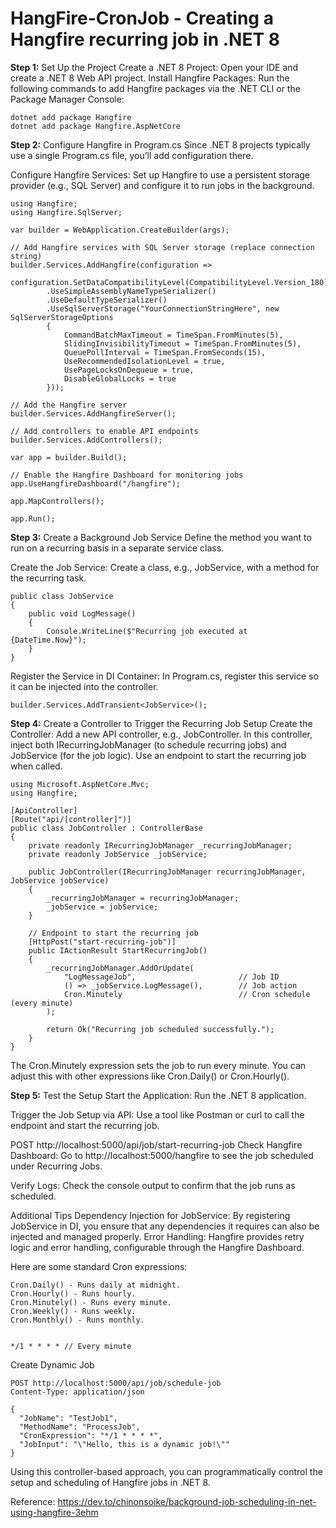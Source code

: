 # HangFire-CronJob - Creating a Hangfire recurring job in .NET 8 

**Step 1:** Set Up the Project
Create a .NET 8 Project: Open your IDE and create a .NET 8 Web API project.
Install Hangfire Packages: Run the following commands to add Hangfire packages via the .NET CLI or the Package Manager Console:

````
dotnet add package Hangfire
dotnet add package Hangfire.AspNetCore
````
**Step 2:** Configure Hangfire in Program.cs
Since .NET 8 projects typically use a single Program.cs file, you’ll add configuration there.

Configure Hangfire Services: Set up Hangfire to use a persistent storage provider (e.g., SQL Server) and configure it to run jobs in the background.

````
using Hangfire;
using Hangfire.SqlServer;

var builder = WebApplication.CreateBuilder(args);

// Add Hangfire services with SQL Server storage (replace connection string)
builder.Services.AddHangfire(configuration => 
    configuration.SetDataCompatibilityLevel(CompatibilityLevel.Version_180)
        .UseSimpleAssemblyNameTypeSerializer()
        .UseDefaultTypeSerializer()
        .UseSqlServerStorage("YourConnectionStringHere", new SqlServerStorageOptions
        {
            CommandBatchMaxTimeout = TimeSpan.FromMinutes(5),
            SlidingInvisibilityTimeout = TimeSpan.FromMinutes(5),
            QueuePollInterval = TimeSpan.FromSeconds(15),
            UseRecommendedIsolationLevel = true,
            UsePageLocksOnDequeue = true,
            DisableGlobalLocks = true
        }));

// Add the Hangfire server
builder.Services.AddHangfireServer();

// Add controllers to enable API endpoints
builder.Services.AddControllers();

var app = builder.Build();

// Enable the Hangfire Dashboard for monitoring jobs
app.UseHangfireDashboard("/hangfire");

app.MapControllers();

app.Run();
````

**Step 3:** Create a Background Job Service
Define the method you want to run on a recurring basis in a separate service class.

Create the Job Service: Create a class, e.g., JobService, with a method for the recurring task.

````
public class JobService
{
    public void LogMessage()
    {
        Console.WriteLine($"Recurring job executed at {DateTime.Now}");
    }
}
````
Register the Service in DI Container: In Program.cs, register this service so it can be injected into the controller.

````
builder.Services.AddTransient<JobService>();
````
**Step 4:** Create a Controller to Trigger the Recurring Job Setup
Create the Controller: Add a new API controller, e.g., JobController. In this controller, inject both IRecurringJobManager (to schedule recurring jobs) and JobService (for the job logic). Use an endpoint to start the recurring job when called.

````
using Microsoft.AspNetCore.Mvc;
using Hangfire;

[ApiController]
[Route("api/[controller]")]
public class JobController : ControllerBase
{
    private readonly IRecurringJobManager _recurringJobManager;
    private readonly JobService _jobService;

    public JobController(IRecurringJobManager recurringJobManager, JobService jobService)
    {
        _recurringJobManager = recurringJobManager;
        _jobService = jobService;
    }

    // Endpoint to start the recurring job
    [HttpPost("start-recurring-job")]
    public IActionResult StartRecurringJob()
    {
        _recurringJobManager.AddOrUpdate(
            "LogMessageJob",                       // Job ID
            () => _jobService.LogMessage(),        // Job action
            Cron.Minutely                          // Cron schedule (every minute)
        );

        return Ok("Recurring job scheduled successfully.");
    }
}
````
The Cron.Minutely expression sets the job to run every minute. You can adjust this with other expressions like Cron.Daily() or Cron.Hourly().

**Step 5:** Test the Setup
Start the Application: Run the .NET 8 application.

Trigger the Job Setup via API: Use a tool like Postman or curl to call the endpoint and start the recurring job.


POST http://localhost:5000/api/job/start-recurring-job
Check Hangfire Dashboard: Go to http://localhost:5000/hangfire to see the job scheduled under Recurring Jobs.

Verify Logs: Check the console output to confirm that the job runs as scheduled.

Additional Tips
Dependency Injection for JobService: By registering JobService in DI, you ensure that any dependencies it requires can also be injected and managed properly.
Error Handling: Hangfire provides retry logic and error handling, configurable through the Hangfire Dashboard.

Here are some standard Cron expressions:
````
Cron.Daily() - Runs daily at midnight.
Cron.Hourly() - Runs hourly.
Cron.Minutely() - Runs every minute.
Cron.Weekly() - Runs weekly.
Cron.Monthly() - Runs monthly.


*/1 * * * * // Every minute
````

Create Dynamic Job
````
POST http://localhost:5000/api/job/schedule-job
Content-Type: application/json

{
  "JobName": "TestJob1",
  "MethodName": "ProcessJob",
  "CronExpression": "*/1 * * * *",
  "JobInput": "\"Hello, this is a dynamic job!\""
}
````


Using this controller-based approach, you can programmatically control the setup and scheduling of Hangfire jobs in .NET 8.



Reference: https://dev.to/chinonsoike/background-job-scheduling-in-net-using-hangfire-3ehm
